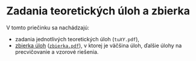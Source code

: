 Zadania teoretických úloh a zbierka
===================================

V tomto priečinku sa nachádzajú:
  * zadania jednotlivých teoretických úloh (<code>tu<var>XY</var>.pdf</code>),
  * [zbierka úloh](zbierka.pdf) ([`zbierka.pdf`](zbierka.pdf)),
    v ktorej je väčšina úloh, ďalšie úlohy na precvičovanie
    a vzorové riešenia.

